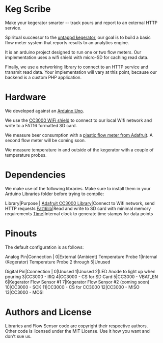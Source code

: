 Keg Scribe
==========

Make your kegerator smarter -- track pours and report to an external HTTP service.

Spiritual successor to the [untappd kegerator](http://www.3d0g.net/brewing/untappd-kegerator), our goal is to build a basic flow meter system that reports results to an analytics engine.

It is an arduino project designed to run one or two flow meters. Our implementation uses a wifi shield with micro-SD for caching read data.

Finally, we use a networking library to connect to an HTTP service and transmit read data. Your implementation will vary at this point, because our backend is a custom PHP application.

Hardware
========

We developed against an [Arduino Uno](http://arduino.cc/en/Main/arduinoBoardUno).

We use the [CC3000 WiFi shield](http://www.adafruit.com/products/1491) to connect to our local Wifi network and write to a FAT16 formatted SD card.

We measure beer consumption with a [plastic flow meter from Adafruit](http://www.dx.com/p/yf-s201-hall-effect-water-flow-counter-sensor-black-217625#.U1Fi-uZdWHA). A second flow meter will be coming soon.

We measure temperature in and outside of the kegerator with a couple of temperature probes.

Dependencies
============

We make use of the following libraries. Make sure to install them in your Arduino Libraries folder before trying to compile:

Library|Purpose
|
[Adafruit CC3000 Library](https://github.com/adafruit/Adafruit_CC3000_Library)|Connect to Wifi network, send HTTP requests
[Fat16lib](https://code.google.com/p/fat16lib/)|Read and write to SD card with minimal memory requirements
[Time](http://www.pjrc.com/teensy/td_libs_Time.html)|Internal clock to generate time stamps for data points

Pinouts
=======

The default configuration is as follows:

Analog Pin|Connection
|
0|External (Ambient) Temperature Probe
1|Internal (Kegerator) Temperature Probe
2 through 5|Unused

Digital Pin|Connection
|
0|Unused
1|Unused
2|LED Anode to light up when pouring
3|CC3000 - IRQ
4|CC3000 - CS for SD Card
5|CC3000 - VBAT_EN
6|Kegerator Flow Sensor #1
7|Kegerator Flow Sensor #2 (coming soon)
10|CC3000 - SCK
11|CC3000 - CS for CC3000
12|CC3000 - MISO
13|CC3000 - MOSI

Authors and License
===================

Libraries and Flow Sensor code are copyright their respective authors. Other code is licensed under the MIT License. Use it how you want and don't sue us.
